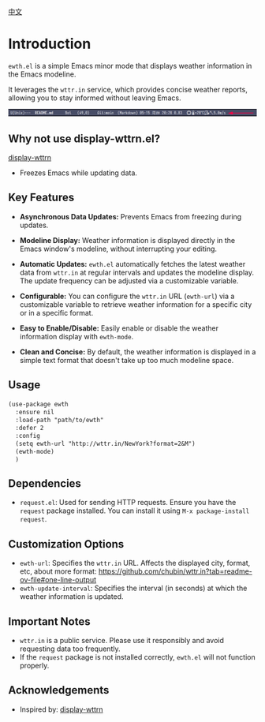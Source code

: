 [中文](README-zh.md)

# Introduction

`ewth.el` is a simple Emacs minor mode that displays weather information in the Emacs modeline.

It leverages the `wttr.in` service, which provides concise weather reports, allowing you to stay informed without leaving Emacs.

![Preview](./modeline.png)

## Why not use display-wttrn.el?

[display-wttrn](https://github.com/josegpt/display-wttr)

- Freezes Emacs while updating data.

## Key Features

*   **Asynchronous Data Updates:** Prevents Emacs from freezing during updates.

*   **Modeline Display:** Weather information is displayed directly in the Emacs window's modeline, without interrupting your editing.

*   **Automatic Updates:** `ewth.el` automatically fetches the latest weather data from `wttr.in` at regular intervals and updates the modeline display. The update frequency can be adjusted via a customizable variable.

*   **Configurable:** You can configure the `wttr.in` URL (`ewth-url`) via a customizable variable to retrieve weather information for a specific city or in a specific format.

*   **Easy to Enable/Disable:** Easily enable or disable the weather information display with `ewth-mode`.

*   **Clean and Concise:** By default, the weather information is displayed in a simple text format that doesn't take up too much modeline space.

## Usage

```emacs-lisp
(use-package ewth
  :ensure nil
  :load-path "path/to/ewth"
  :defer 2
  :config
  (setq ewth-url "http://wttr.in/NewYork?format=2&M")
  (ewth-mode)
  )
```

## Dependencies

*   `request.el`: Used for sending HTTP requests. Ensure you have the `request` package installed. You can install it using `M-x package-install request`.

## Customization Options

*   `ewth-url`: Specifies the `wttr.in` URL.  Affects the displayed city, format, etc, about more format: https://github.com/chubin/wttr.in?tab=readme-ov-file#one-line-output
*   `ewth-update-interval`: Specifies the interval (in seconds) at which the weather information is updated.

## Important Notes

*   `wttr.in` is a public service. Please use it responsibly and avoid requesting data too frequently.
*   If the `request` package is not installed correctly, `ewth.el` will not function properly.

## Acknowledgements
- Inspired by: [display-wttrn](https://github.com/josegpt/display-wttr)
